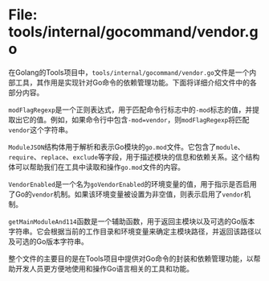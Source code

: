 # File: tools/internal/gocommand/vendor.go

在Golang的Tools项目中，`tools/internal/gocommand/vendor.go`文件是一个内部工具，其作用是实现针对Go命令的依赖管理功能。下面将详细介绍文件中的各部分内容。

`modFlagRegexp`是一个正则表达式，用于匹配命令行标志中的`-mod`标志的值，并提取出它的值。例如，如果命令行中包含`-mod=vendor`，则`modFlagRegexp`将匹配`vendor`这个字符串。

`ModuleJSON`结构体用于解析和表示Go模块的`go.mod`文件。它包含了`module`、`require`、`replace`、`exclude`等字段，用于描述模块的信息和依赖关系。这个结构体可以帮助我们在工具中读取和操作`go.mod`文件的内容。

`VendorEnabled`是一个名为`goVendorEnabled`的环境变量的值，用于指示是否启用了Go的`vendor`机制。如果该环境变量被设置为非空值，则表示启用了`vendor`机制。

`getMainModuleAnd114`函数是一个辅助函数，用于返回主模块以及可选的Go版本字符串。它会根据当前的工作目录和环境变量来确定主模块路径，并返回该路径以及可选的Go版本字符串。

整个文件的主要目的是在Tools项目中提供对Go命令的封装和依赖管理功能，以帮助开发人员更方便地使用和操作Go语言相关的工具和功能。

